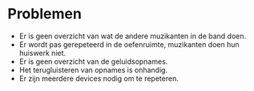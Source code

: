 # Problemen

* Er is geen overzicht van wat de andere muzikanten in de band doen. 
* Er wordt pas gerepeteerd in de oefenruimte, muzikanten doen hun huiswerk niet.
* Er is geen overzicht van de geluidsopnames.
* Het terugluisteren van opnames is onhandig.
* Er zijn meerdere devices nodig om te repeteren. 

